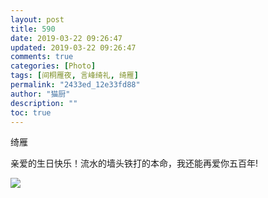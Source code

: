 ```yaml
---
layout: post
title: 590
date: 2019-03-22 09:26:47
updated: 2019-03-22 09:26:47
comments: true
categories: [Photo]
tags: [间桐雁夜, 言峰绮礼, 绮雁]
permalink: "2433ed_12e33fd88"
author: "猫厨"
description: ""
toc: true
---
```


<p>绮雁</p> 
<p>亲爱的生日快乐！流水的墙头铁打的本命，我还能再爱你五百年!<br /></p>

![](/img/img_cVZNdzJtQk9JV2ZBOFhETTlqOHVVVkJaVlVjU2I2cm9PbjdpUGM3blNkNThGVDFXbDlHNC9RPT0.jpg)